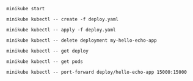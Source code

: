 `minikube start`

`minikube kubectl -- create -f deploy.yaml`

`minikube kubectl -- apply -f deploy.yaml`

`minikube kubectl -- delete deployment my-hello-echo-app`

`minikube kubectl -- get deploy`

`minikube kubectl -- get pods`

`minikube kubectl -- port-forward deploy/hello-echo-app 15000:15000`